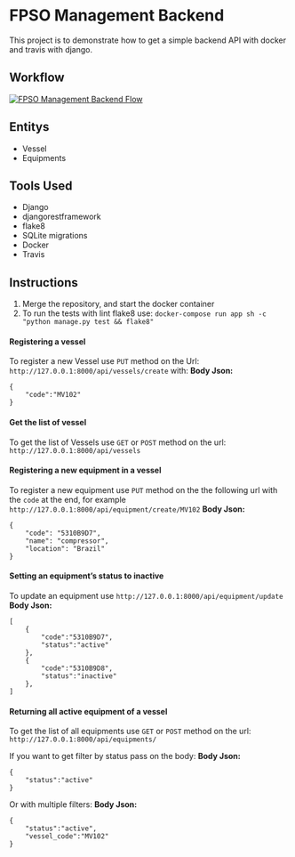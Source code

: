 # FPSO Management Backend
This project is to demonstrate how to get a simple backend API with docker and travis with django.

## Workflow
[![FPSO Management Backend Flow](https://user-images.githubusercontent.com/7622553/95813333-088adc80-0cee-11eb-9beb-805238d8f9df.png)](https://whimsical.com/UG7Yb1dtYLgPRB7JBnRjoe)

## Entitys
* Vessel
* Equipments

## Tools Used
* Django
* djangorestframework
* flake8
* SQLite migrations
* Docker
* Travis

## Instructions
1. Merge the repository, and start the docker container
2. To run the tests with lint flake8 use:
    `docker-compose run app sh -c "python manage.py test && flake8"`

#### Registering a vessel
To register a new Vessel use `PUT` method on the Url: `http://127.0.0.1:8000/api/vessels/create` with:
**Body Json:**
```
{
	"code":"MV102"
}
```

#### Get the list of vessel
To get the list of Vessels use `GET` or `POST` method on the url: `http://127.0.0.1:8000/api/vessels`

#### Registering a new equipment in a vessel
To register a new equipment use `PUT` method on the the following url with the `code` at the end, for example `http://127.0.0.1:8000/api/equipment/create/MV102`
**Body Json:**
```
{
	"code": "5310B9D7",
	"name": "compressor",
	"location": "Brazil"
}
```

#### Setting an equipment’s status to inactive
To update an equipment use `http://127.0.0.1:8000/api/equipment/update`
**Body Json:**
```
[
	{
		"code":"5310B9D7",
		"status":"active"
	},
    {
		"code":"5310B9D8",
		"status":"inactive"
	},
]
```

#### Returning all active equipment of a vessel
To get the list of all equipments use `GET` or `POST` method on the url: `http://127.0.0.1:8000/api/equipments/`

If you want to get filter by status pass on the body:
**Body Json:**
```
{
	"status":"active"
}
```

Or with multiple filters:
**Body Json:**
```
{
	"status":"active",
	"vessel_code":"MV102"
}
```
